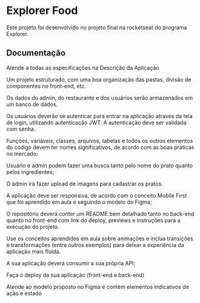 
# Explorer Food

Este projeto foi desenvolvido no projeto final na rocketseat do programa Explorer.

## Documentação
Atende a todas as especificações na Descrição da Aplicação

Um projeto estruturado, com uma boa organização das pastas, divisão de componentes no front-end, etc.

Os dados do admin, do restaurante e dos usuários serão armazenados em um banco de dados.

Os usuários deverão se autenticar para entrar na aplicação através da tela de login, utilizando autenticação JWT. A autenticação deve ser validada com senha.

Funções, variáveis, classes, arquivos, tabelas e todos os outros elementos do código devem ter nomes significativos, de acordo com as boas práticas no mercado;

Usuário e admin podem fazer uma busca tanto pelo nome do prato quanto pelos ingredientes;

O admin irá fazer upload de imagens para cadastrar os pratos.

A aplicação deve ser responsiva, de acordo com o conceito Mobile First que foi aprendido em aula e seguindo o modelo do Figma;

O repositório deverá conter um README bem detalhado tanto no back-end quanto no front-end com link do deploy, previews e instruções para a execução do projeto.

Use os conceitos aprendidos em aula sobre animações e inclua transições e transformações (entre outros exemplos) para deixar a experiência da aplicação mais fluida.

A sua aplicação deverá consumir a sua própria API;

Faça o deploy da sua aplicação (front-end e back-end)

Atende ao modelo proposto no Figma e contém elementos indicativos de ação e estado
